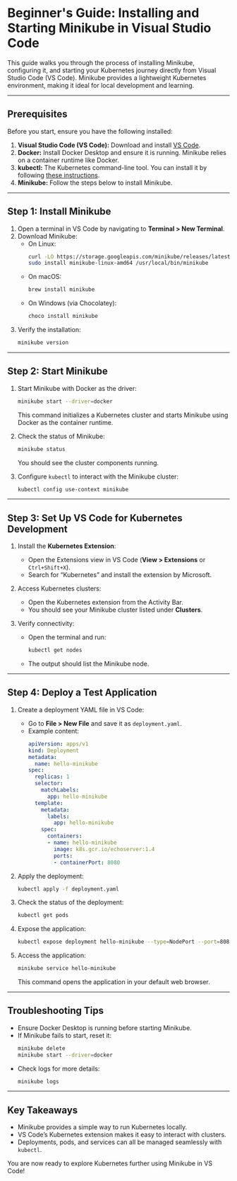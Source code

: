 # Beginner's Guide: Installing and Starting Minikube in Visual Studio Code

This guide walks you through the process of installing Minikube, configuring it, and starting your Kubernetes journey directly from Visual Studio Code (VS Code). Minikube provides a lightweight Kubernetes environment, making it ideal for local development and learning.

---

## Prerequisites
Before you start, ensure you have the following installed:

1. **Visual Studio Code (VS Code):** Download and install [VS Code](https://code.visualstudio.com/).
2. **Docker:** Install Docker Desktop and ensure it is running. Minikube relies on a container runtime like Docker.
3. **kubectl:** The Kubernetes command-line tool. You can install it by following [these instructions](https://kubernetes.io/docs/tasks/tools/).
4. **Minikube:** Follow the steps below to install Minikube.

---

## Step 1: Install Minikube
1. Open a terminal in VS Code by navigating to **Terminal > New Terminal**.
2. Download Minikube:
   - On Linux:
     ```bash
     curl -LO https://storage.googleapis.com/minikube/releases/latest/minikube-linux-amd64
     sudo install minikube-linux-amd64 /usr/local/bin/minikube
     ```
   - On macOS:
     ```bash
     brew install minikube
     ```
   - On Windows (via Chocolatey):
     ```powershell
     choco install minikube
     ```
3. Verify the installation:
   ```bash
   minikube version
   ```

---

## Step 2: Start Minikube
1. Start Minikube with Docker as the driver:
   ```bash
   minikube start --driver=docker
   ```
   This command initializes a Kubernetes cluster and starts Minikube using Docker as the container runtime.

2. Check the status of Minikube:
   ```bash
   minikube status
   ```
   You should see the cluster components running.

3. Configure `kubectl` to interact with the Minikube cluster:
   ```bash
   kubectl config use-context minikube
   ```

---

## Step 3: Set Up VS Code for Kubernetes Development
1. Install the **Kubernetes Extension**:
   - Open the Extensions view in VS Code (**View > Extensions** or `Ctrl+Shift+X`).
   - Search for “Kubernetes” and install the extension by Microsoft.

2. Access Kubernetes clusters:
   - Open the Kubernetes extension from the Activity Bar.
   - You should see your Minikube cluster listed under **Clusters**.

3. Verify connectivity:
   - Open the terminal and run:
     ```bash
     kubectl get nodes
     ```
   - The output should list the Minikube node.

---

## Step 4: Deploy a Test Application
1. Create a deployment YAML file in VS Code:
   - Go to **File > New File** and save it as `deployment.yaml`.
   - Example content:
     ```yaml
     apiVersion: apps/v1
     kind: Deployment
     metadata:
       name: hello-minikube
     spec:
       replicas: 1
       selector:
         matchLabels:
           app: hello-minikube
       template:
         metadata:
           labels:
             app: hello-minikube
         spec:
           containers:
           - name: hello-minikube
             image: k8s.gcr.io/echoserver:1.4
             ports:
             - containerPort: 8080
     ```
2. Apply the deployment:
   ```bash
   kubectl apply -f deployment.yaml
   ```

3. Check the status of the deployment:
   ```bash
   kubectl get pods
   ```

4. Expose the application:
   ```bash
   kubectl expose deployment hello-minikube --type=NodePort --port=8080
   ```

5. Access the application:
   ```bash
   minikube service hello-minikube
   ```
   This command opens the application in your default web browser.

---

## Troubleshooting Tips
- Ensure Docker Desktop is running before starting Minikube.
- If Minikube fails to start, reset it:
  ```bash
  minikube delete
  minikube start --driver=docker
  ```
- Check logs for more details:
  ```bash
  minikube logs
  ```

---

## Key Takeaways
- Minikube provides a simple way to run Kubernetes locally.
- VS Code’s Kubernetes extension makes it easy to interact with clusters.
- Deployments, pods, and services can all be managed seamlessly with `kubectl`.

You are now ready to explore Kubernetes further using Minikube in VS Code!
